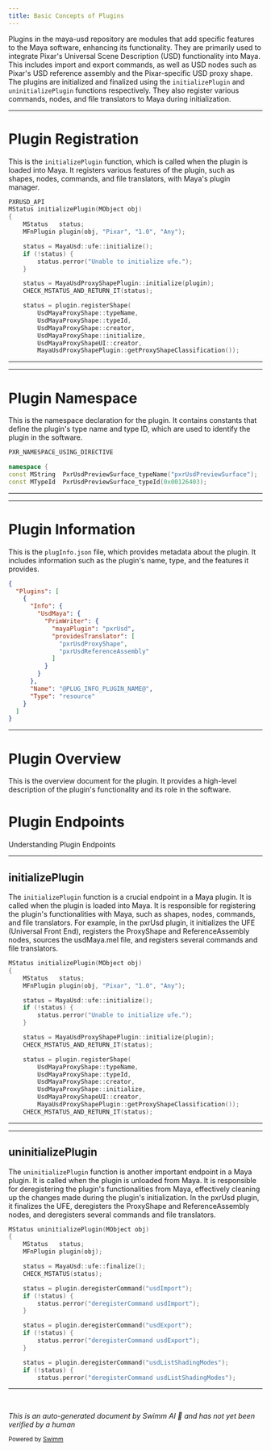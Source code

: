 ```yaml
---
title: Basic Concepts of Plugins
---
```


Plugins in the maya-usd repository are modules that add specific features to the Maya software, enhancing its functionality. They are primarily used to integrate Pixar's Universal Scene Description (USD) functionality into Maya. This includes import and export commands, as well as USD nodes such as Pixar's USD reference assembly and the Pixar-specific USD proxy shape. The plugins are initialized and finalized using the `initializePlugin` and `uninitializePlugin` functions respectively. They also register various commands, nodes, and file translators to Maya during initialization.

<SwmSnippet path="/plugin/pxr/maya/plugin/pxrUsd/plugin.cpp" line="46">

---

# Plugin Registration

This is the `initializePlugin` function, which is called when the plugin is loaded into Maya. It registers various features of the plugin, such as shapes, nodes, commands, and file translators, with Maya's plugin manager.

```c++
PXRUSD_API
MStatus initializePlugin(MObject obj)
{
    MStatus   status;
    MFnPlugin plugin(obj, "Pixar", "1.0", "Any");

    status = MayaUsd::ufe::initialize();
    if (!status) {
        status.perror("Unable to initialize ufe.");
    }

    status = MayaUsdProxyShapePlugin::initialize(plugin);
    CHECK_MSTATUS_AND_RETURN_IT(status);

    status = plugin.registerShape(
        UsdMayaProxyShape::typeName,
        UsdMayaProxyShape::typeId,
        UsdMayaProxyShape::creator,
        UsdMayaProxyShape::initialize,
        UsdMayaProxyShapeUI::creator,
        MayaUsdProxyShapePlugin::getProxyShapeClassification());
```

---

</SwmSnippet>

<SwmSnippet path="/plugin/pxr/maya/plugin/pxrUsdPreviewSurface/plugin.cpp" line="26">

---

# Plugin Namespace

This is the namespace declaration for the plugin. It contains constants that define the plugin's type name and type ID, which are used to identify the plugin in the software.

```c++
PXR_NAMESPACE_USING_DIRECTIVE

namespace {
const MString  PxrUsdPreviewSurface_typeName("pxrUsdPreviewSurface");
const MTypeId  PxrUsdPreviewSurface_typeId(0x00126403);
```

---

</SwmSnippet>

<SwmSnippet path="/plugin/pxr/maya/plugin/pxrUsd/plugInfo.json" line="1">

---

# Plugin Information

This is the `plugInfo.json` file, which provides metadata about the plugin. It includes information such as the plugin's name, type, and the features it provides.

```json
{
  "Plugins": [
    {
      "Info": {
        "UsdMaya": {
          "PrimWriter": {
            "mayaPlugin": "pxrUsd",
            "providesTranslator": [
              "pxrUsdProxyShape",
              "pxrUsdReferenceAssembly"
            ]
          }
        }
      },
      "Name": "@PLUG_INFO_PLUGIN_NAME@",
      "Type": "resource"
    }
  ]
}
```

---

</SwmSnippet>

# Plugin Overview

This is the overview document for the plugin. It provides a high-level description of the plugin's functionality and its role in the software.

# Plugin Endpoints

Understanding Plugin Endpoints

<SwmSnippet path="/plugin/pxr/maya/plugin/pxrUsd/plugin.cpp" line="47">

---

## initializePlugin

The `initializePlugin` function is a crucial endpoint in a Maya plugin. It is called when the plugin is loaded into Maya. It is responsible for registering the plugin's functionalities with Maya, such as shapes, nodes, commands, and file translators. For example, in the pxrUsd plugin, it initializes the UFE (Universal Front End), registers the ProxyShape and ReferenceAssembly nodes, sources the usdMaya.mel file, and registers several commands and file translators.

```c++
MStatus initializePlugin(MObject obj)
{
    MStatus   status;
    MFnPlugin plugin(obj, "Pixar", "1.0", "Any");

    status = MayaUsd::ufe::initialize();
    if (!status) {
        status.perror("Unable to initialize ufe.");
    }

    status = MayaUsdProxyShapePlugin::initialize(plugin);
    CHECK_MSTATUS_AND_RETURN_IT(status);

    status = plugin.registerShape(
        UsdMayaProxyShape::typeName,
        UsdMayaProxyShape::typeId,
        UsdMayaProxyShape::creator,
        UsdMayaProxyShape::initialize,
        UsdMayaProxyShapeUI::creator,
        MayaUsdProxyShapePlugin::getProxyShapeClassification());
    CHECK_MSTATUS_AND_RETURN_IT(status);
```

---

</SwmSnippet>

<SwmSnippet path="/plugin/pxr/maya/plugin/pxrUsd/plugin.cpp" line="188">

---

## uninitializePlugin

The `uninitializePlugin` function is another important endpoint in a Maya plugin. It is called when the plugin is unloaded from Maya. It is responsible for deregistering the plugin's functionalities from Maya, effectively cleaning up the changes made during the plugin's initialization. In the pxrUsd plugin, it finalizes the UFE, deregisters the ProxyShape and ReferenceAssembly nodes, and deregisters several commands and file translators.

```c++
MStatus uninitializePlugin(MObject obj)
{
    MStatus   status;
    MFnPlugin plugin(obj);

    status = MayaUsd::ufe::finalize();
    CHECK_MSTATUS(status);

    status = plugin.deregisterCommand("usdImport");
    if (!status) {
        status.perror("deregisterCommand usdImport");
    }

    status = plugin.deregisterCommand("usdExport");
    if (!status) {
        status.perror("deregisterCommand usdExport");
    }

    status = plugin.deregisterCommand("usdListShadingModes");
    if (!status) {
        status.perror("deregisterCommand usdListShadingModes");
```

---

</SwmSnippet>

&nbsp;

_This is an auto-generated document by Swimm AI 🌊 and has not yet been verified by a human_

<SwmMeta version="3.0.0" repo-id="Z2l0aHViJTNBJTNBbWF5YS11c2QlM0ElM0FnaWxhZG5hdm90" repo-name="maya-usd"><sup>Powered by [Swimm](/)</sup></SwmMeta>
